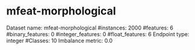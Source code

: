 # mfeat-morphological
Dataset name: mfeat-morphological
#instances: 2000
#features: 6
  #binary_features: 0
  #integer_features: 0
  #float_features: 6
Endpoint type: integer
#Classes: 10
Imbalance metric: 0.0
